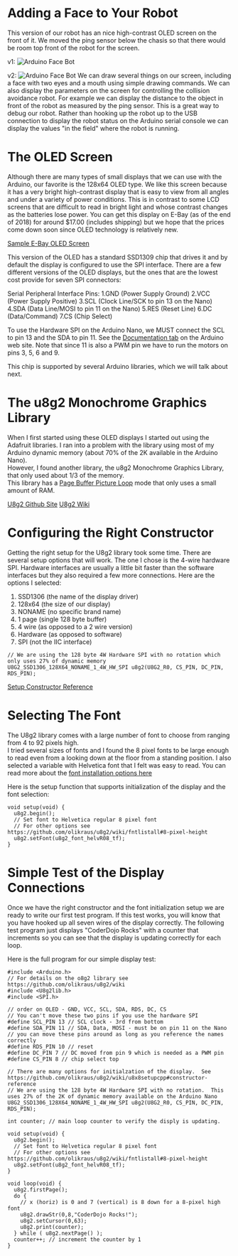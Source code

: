 # Adding a Face to Your Robot
This version of our robot has an nice high-contrast OLED screen on the front of it.  We moved the ping
sensor below the chasis so that there would be room top front of the robot for the screen.

v1:
![Arduino Face Bot]({{site.url}}/images/face-bot.jpeg)

v2:
![Arduino Face Bot]({{site.url}}/docs/images/face-bot.jpeg)
We can draw several things on our screen, including a face with two eyes and a mouth using simple
drawing commands.  We can also display the parameters on the screen for controlling the collision avoidance robot.
For example we can display the distance to the object in front of the robot as measured by the ping sensor.
This is a great way to debug our robot.  Rather than hooking up the robot up to the USB connection
to display the robot status on the Arduino serial console we can display the values "in the field"
where the robot is running.

# The OLED Screen
Although there are many types of small displays that we can use with the Arduino, our favorite
is the 128x64 OLED type.  We like this screen because it has a very bright high-contrast display that
is easy to view from all angles and under a variety of power conditions.  This is in contrast
to some LCD screens that are difficult to read in bright light and whose contrast changes as the batteries
lose power.
You can get this display on E-Bay (as of the end of 2018) for around $17.00 (includes shipping) but we hope
that the prices come down soon since OLED technology is relatively new.

[Sample E-Bay OLED Screen](https://www.ebay.com/itm/2-42-inch-OLED-Display-SSD1309-128x64-SPI-IIC-Serial-Port-Blue-For-Arduino-KO/283274161519)

This version of the OLED has a standard SSD1309 chip that drives it and by default the display is configured to use 
the SPI interface.  There are a few different versions of the OLED displays,
but the ones that are the lowest cost provide for seven SPI connectors:

Serial Peripheral Interface Pins:
1.GND (Power Supply Ground)
2.VCC (Power Supply Positive)
3.SCL (Clock Line/SCK to pin 13 on the Nano)
4.SDA (Data Line/MOSI to pin 11 on the Nano)
5.RES (Reset Line)
6.DC (Data/Command)
7.CS (Chip Select)

To use the Hardware SPI on the Arduino Nano, we MUST connect the SCL to pin 13 and the SDA to pin 11.
See the [Documentation tab](https://store.arduino.cc/usa/arduino-nano) on the Arduino web site.
Note that since 11 is also a PWM pin we have to run the motors on pins 3, 5, 6 and 9.

This chip is supported by several Arduino libraries, which we will talk about next.

# The u8g2 Monochrome Graphics Library

When I first started using these OLED displays I started out using the Adafruit libraries.  I ran into a problem with
the library using most of my Arduino dynamic memory (about 70% of the 2K available in the Arduino Nano).  
However, I found another library, the u8g2 Monochrome Graphics Library, that only used about 1/3 of the memory.  
This library has a 
[Page Buffer Picture Loop](https://github.com/olikraus/u8g2/wiki/setup_tutorial#page-buffer-mode-picture-loop)
mode that only uses a small amount of RAM.

[U8g2 Github Site](https://github.com/olikraus/U8g2_Arduino)
[U8g2 Wiki](https://github.com/olikraus/u8g2/wiki/u8g2install)

# Configuring the Right Constructor

Getting the right setup for the U8g2 library took some time.  There are several setup options that will work.
The one I chose is the 4-wire hardware SPI.  Hardware interfaces are usually a little bit faster than the software
interfaces but they also required a few more connections.  Here are the options I selected:

1. SSD1306 (the name of the display driver)
2. 128x64 (the size of our display)
3. NONAME (no specific brand name)
4. 1 page (single 128 byte buffer)
5. 4 wire (as opposed to a 2 wire version)
6. Hardware (as opposed to software)
7. SPI (not the IIC interface)

```
// We are using the 128 byte 4W Hardware SPI with no rotation which only uses 27% of dynamic memory
U8G2_SSD1306_128X64_NONAME_1_4W_HW_SPI u8g2(U8G2_R0, CS_PIN, DC_PIN, RDS_PIN);
```

[Setup Constructor Reference](https://github.com/olikraus/u8g2/wiki/u8x8setupcpp#constructor-reference)

# Selecting The Font
The U8g2 library comes with a large number of font to choose from ranging from 4 to 92 pixels high.  
I tried several sizes of fonts and I found the 8 pixel fonts to be large enough to read even from a
looking down at the floor from a standing position.  I also selected a variable with Helvetica font
that I felt was easy to read.
You can read more about the [font installation options here](https://github.com/olikraus/u8g2/wiki/fntlistall)

Here is the setup function that supports initialization of the display and the font selection:

```
void setup(void) {
  u8g2.begin();
  // Set font to Helvetica regular 8 pixel font
  // For other options see https://github.com/olikraus/u8g2/wiki/fntlistall#8-pixel-height
  u8g2.setFont(u8g2_font_helvR08_tf);
}
```

# Simple Test of the Display Connections
Once we have the right constructor and the font initialization setup we are ready to write our first test program.
If this test works, you will know that you have hooked up all seven wires of the display correctly.
The following test program just displays "CoderDojo Rocks" with a counter that increments so you can see
that the display is updating correctly for each loop.

Here is the full program for our simple display test:
```
#include <Arduino.h>
// For details on the o8g2 library see https://github.com/olikraus/u8g2/wiki
#include <U8g2lib.h>
#include <SPI.h>

// order on OLED - GND, VCC, SCL, SDA, RDS, DC, CS
// You can't move these two pins if you use the hardware SPI
#define SCL_PIN 13 // SCL clock - 3rd from bottom
#define SDA_PIN 11 // SDA, Data, MOSI - must be on pin 11 on the Nano
// you can move these pins around as long as you reference the names correctly
#define RDS_PIN 10 // reset
#define DC_PIN 7 // DC moved from pin 9 which is needed as a PWM pin
#define CS_PIN 8 // chip select top

// There are many options for initialzation of the display.  See https://github.com/olikraus/u8g2/wiki/u8x8setupcpp#constructor-reference
// We are using the 128 byte 4W Hardware SPI with no rotation.  This uses 27% of the 2K of dynamic memory available on the Arduino Nano
U8G2_SSD1306_128X64_NONAME_1_4W_HW_SPI u8g2(U8G2_R0, CS_PIN, DC_PIN, RDS_PIN);

int counter; // main loop counter to verify the disply is updating.

void setup(void) {
  u8g2.begin();
  // Set font to Helvetica regular 8 pixel font
  // For other options see https://github.com/olikraus/u8g2/wiki/fntlistall#8-pixel-height
  u8g2.setFont(u8g2_font_helvR08_tf);
}

void loop(void) {
  u8g2.firstPage();
  do {
    // x (horiz) is 0 and 7 (vertical) is 8 down for a 8-pixel high font  
    u8g2.drawStr(0,8,"CoderDojo Rocks!");
    u8g2.setCursor(0,63);
    u8g2.print(counter);
  } while ( u8g2.nextPage() );
  counter++; // increment the counter by 1
}
```




